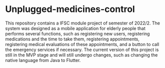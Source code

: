 # Unplugged-medicines-control

This repository contains a IFSC module project of semester of 2022/2. The system was designed as a mobile application for elderly people that performs several functions, such as registering new users, registering medications and the time to take them, registering appointments, registering medical evaluations of these appointments, and a button to call the emergency services if necessary. The current version of this project is still in the MVP stage and will still undergo changes, such as changing the native language from Java to Flutter.

